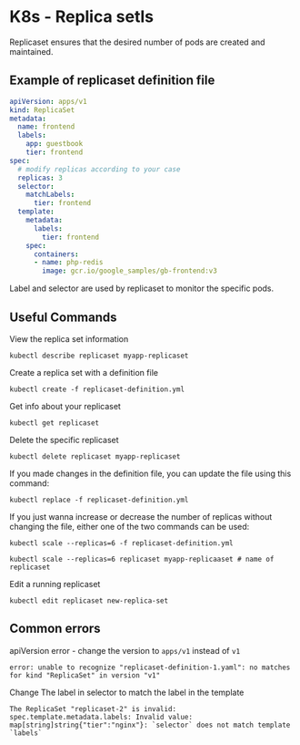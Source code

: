 # K8s - Replica setls
Replicaset ensures that the desired number of pods are created and maintained.

## Example of replicaset definition file
```yaml
apiVersion: apps/v1
kind: ReplicaSet
metadata:
  name: frontend
  labels:
    app: guestbook
    tier: frontend
spec:
  # modify replicas according to your case
  replicas: 3
  selector:
    matchLabels:
      tier: frontend
  template:
    metadata:
      labels:
        tier: frontend
    spec:
      containers:
      - name: php-redis
        image: gcr.io/google_samples/gb-frontend:v3

```
Label and selector are used by replicaset to monitor the specific pods.

## Useful Commands
View the replica set information
```
kubectl describe replicaset myapp-replicaset
```
Create a replica set with a definition file
```
kubectl create -f replicaset-definition.yml
```
Get info about your replicaset
```
kubectl get replicaset
```
Delete the specific replicaset
```
kubectl delete replicaset myapp-replicaset
```
If you made changes in the definition file, you can update the file using this command:
```
kubectl replace -f replicaset-definition.yml
```
If you just wanna increase or decrease the number of replicas without changing the file, either one of the two commands can be used:
```
kubectl scale --replicas=6 -f replicaset-definition.yml
```
```
kubectl scale --replicas=6 replicaset myapp-replicaaset # name of replicaset
```
Edit a running replicaset
```
kubectl edit replicaset new-replica-set
```

## Common errors
apiVersion error - change the version to `apps/v1` instead of `v1`
```
error: unable to recognize "replicaset-definition-1.yaml": no matches for kind "ReplicaSet" in version "v1"
```
Change The label in selector to match the label in the template
```
The ReplicaSet "replicaset-2" is invalid: spec.template.metadata.labels: Invalid value: map[string]string{"tier":"nginx"}: `selector` does not match template `labels`
```
